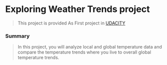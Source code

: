 # Exploring Weather Trends project 

> This project is provided As First project in [UDACITY](https://www.udacity.com/course/data-analyst-nanodegree--nd002)

### Summary
>In this project, you will analyze local and global temperature data and compare the temperature
trends where you live to overall global temperature trends.
